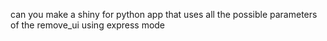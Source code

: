 can you make a shiny for python app that uses all the possible parameters of the remove_ui using express mode